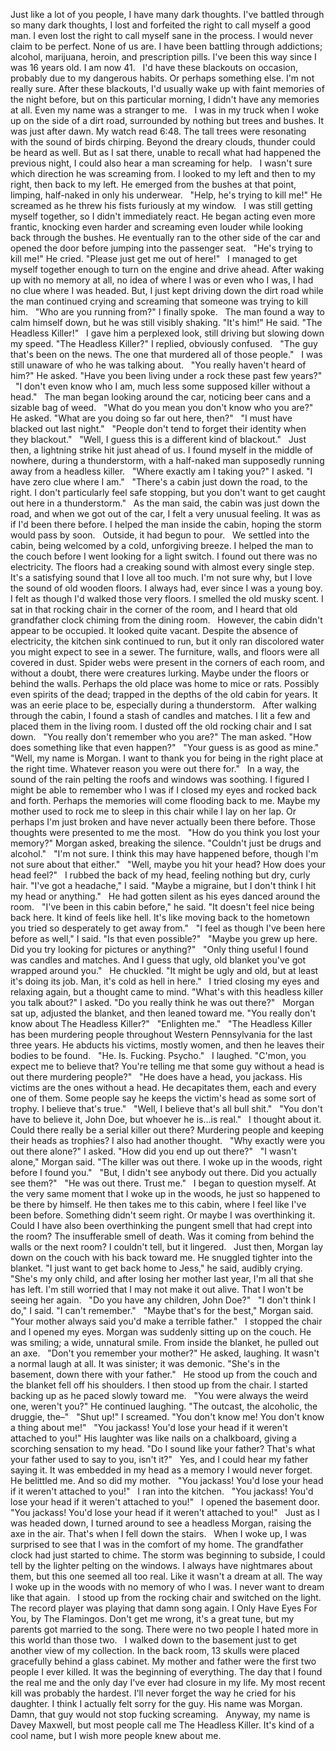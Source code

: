 Just like a lot of you people, I have many dark thoughts. I've battled through so many dark thoughts, I lost and forfeited the right to call myself a good man. I even lost the right to call myself sane in the process. I would never claim to be perfect. None of us are. I have been battling through addictions; alcohol, marijuana, heroin, and prescription pills. I've been this way since I was 16 years old. I am now 41.
 
I'd have these blackouts on occasion, probably due to my dangerous habits. Or perhaps something else. I'm not really sure. After these blackouts, I'd usually wake up with faint memories of the night before, but on this particular morning, I didn't have any memories at all. Even my name was a stranger to me.
 
I was in my truck when I woke up on the side of a dirt road, surrounded by nothing but trees and bushes. It was just after dawn. My watch read 6:48. The tall trees were resonating with the sound of birds chirping.
Beyond the dreary clouds, thunder could be heard as well. But as I sat there, unable to recall what had happened the previous night, I could also hear a man screaming for help.
 
I wasn't sure which direction he was screaming from. I looked to my left and then to my right, then back to my left. He emerged from the bushes at that point, limping, half-naked in only his underwear.
 
"Help, he's trying to kill me!" He screamed as he threw his fists furiously at my window.
 
I was still getting myself together, so I didn't immediately react. He began acting even more frantic, knocking even harder and screaming even louder while looking back through the bushes. He eventually ran to the other side of the car and opened the door before jumping into the passenger seat.
 
"He's trying to kill me!" He cried. "Please just get me out of here!"
 
I managed to get myself together enough to turn on the engine and drive ahead. After waking up with no memory at all, no idea of where I was or even who I was, I had no clue where I was headed. But, I just kept driving down the dirt road while the man continued crying and screaming that someone was trying to kill him.
 
"Who are you running from?" I finally spoke.
 
The man found a way to calm himself down, but he was still visibly shaking. "It's him!" He said. "The Headless Killer!"
 
I gave him a perplexed look, still driving but slowing down my speed. "The Headless Killer?" I replied, obviously confused.
 
"The guy that's been on the news. The one that murdered all of those people."
 
I was still unaware of who he was talking about.
 
"You really haven't heard of him?" He asked. "Have you been living under a rock these past few years?"
 
"I don't even know who I am, much less some supposed killer without a head."
 
The man began looking around the car, noticing beer cans and a sizable bag of weed.
 
"What do you mean you don't know who you are?" He asked. "What are you doing so far out here, then?"
 
"I must have blacked out last night."
 
"People don't tend to forget their identity when they blackout."
 
"Well, I guess this is a different kind of blackout."
 
Just then, a lightning strike hit just ahead of us. I found myself in the middle of nowhere, during a thunderstorm, with a half-naked man supposedly running away from a headless killer.
 
"Where exactly am I taking you?" I asked. "I have zero clue where I am."
 
"There's a cabin just down the road, to the right. I don't particularly feel safe stopping, but you don't want to get caught out here in a thunderstorm."
 
As the man said, the cabin was just down the road, and when we got out of the car, I felt a very unusual feeling. It was as if I'd been there before. I helped the man inside the cabin, hoping the storm would pass by soon.
 
Outside, it had begun to pour.
 
We settled into the cabin, being welcomed by a cold, unforgiving breeze. I helped the man to the couch before I went looking for a light switch. I found out there was no electricity. The floors had a creaking sound with almost every single step. It's a satisfying sound that I love all too much. I'm not sure why, but I love the sound of old wooden floors. I always had, ever since I was a young boy. I felt as though I'd walked those very floors. I smelled the old musky scent. I sat in that rocking chair in the corner of the room, and I heard that old grandfather clock chiming from the dining room.
 
However, the cabin didn't appear to be occupied. It looked quite vacant. Despite the absence of electricity, the kitchen sink continued to run, but it only ran discolored water you might expect to see in a sewer. The furniture, walls, and floors were all covered in dust. Spider webs were present in the corners of each room, and without a doubt, there were creatures lurking. Maybe under the floors or behind the walls. Perhaps the old place was home to mice or rats. Possibly even spirits of the dead; trapped in the depths of the old cabin for years. It was an eerie place to be, especially during a thunderstorm.
 
After walking through the cabin, I found a stash of candles and matches. I lit a few and placed them in the living room. I dusted off the old rocking chair and I sat down. 
 
"You really don't remember who you are?" The man asked. "How does something like that even happen?"
 
"Your guess is as good as mine."
 
"Well, my name is Morgan. I want to thank you for being in the right place at the right time. Whatever reason you were out there for."
 
In a way, the sound of the rain pelting the roofs and windows was soothing. I figured I might be able to remember who I was if I closed my eyes and rocked back and forth. Perhaps the memories will come flooding back to me. Maybe my mother used to rock me to sleep in this chair while I lay on her lap. Or perhaps I'm just broken and have never actually been there before. Those thoughts were presented to me the most.
 
"How do you think you lost your memory?" Morgan asked, breaking the silence. "Couldn't just be drugs and alcohol."
 
"I'm not sure. I think this may have happened before, though I'm not sure about that either."
 
"Well, maybe you hit your head? How does your head feel?"
 
I rubbed the back of my head, feeling nothing but dry, curly hair. "I've got a headache," I said. "Maybe a migraine, but I don't think I hit my head or anything."
 
He had gotten silent as his eyes danced around the room.
 
"I've been in this cabin before," he said. "It doesn't feel nice being back here. It kind of feels like hell. It's like moving back to the hometown you tried so desperately to get away from."
 
"I feel as though I've been here before as well," I said. "Is that even possible?"
 
"Maybe you grew up here. Did you try looking for pictures or anything?"
 
"Only thing useful I found was candles and matches. And I guess that ugly, old blanket you've got wrapped around you."
 
He chuckled. "It might be ugly and old, but at least it's doing its job. Man, it's cold as hell in here."
 
I tried closing my eyes and relaxing again, but a thought came to mind. "What's with this headless killer you talk about?" I asked. "Do you really think he was out there?"
 
Morgan sat up, adjusted the blanket, and then leaned toward me. "You really don't know about The Headless Killer?"
 
"Enlighten me."
 
"The Headless Killer has been murdering people throughout Western Pennsylvania for the last three years. He abducts his victims, mostly women, and then he leaves their bodies to be found.
 
"He. Is. Fucking. Psycho."
 
I laughed. "C'mon, you expect me to believe that? You're telling me that some guy without a head is out there murdering people?"
 
"He does have a head, you jackass. His victims are the ones without a head. He decapitates them, each and every one of them. Some people say he keeps the victim's head as some sort of trophy. I believe that's true."
 
"Well, I believe that's all bull shit."
 
"You don't have to believe it, John Doe, but whoever he is...is real."
 
I thought about it. Could there really be a serial killer out there? Murdering people and keeping their heads as trophies? I also had another thought.
 
"Why exactly were you out there alone?" I asked. "How did you end up out there?"
 
"I wasn't alone," Morgan said. "The killer was out there. I woke up in the woods, right before I found you."
 
"But, I didn't see anybody out there. Did you actually see them?"
 
"He was out there. Trust me."
 
I began to question myself. At the very same moment that I woke up in the woods, he just so happened to be there by himself. He then takes me to this cabin, where I feel like I've been before. Something didn't seem right. Or maybe I was overthinking it. Could I have also been overthinking the pungent smell that had crept into the room? The insufferable smell of death. Was it coming from behind the walls or the next room? I couldn't tell, but it lingered.
 
Just then, Morgan lay down on the couch with his back toward me. He snuggled tighter into the blanket. "I just want to get back home to Jess," he said, audibly crying. "She's my only child, and after losing her mother last year, I'm all that she has left. I'm still worried that I may not make it out alive. That I won't be seeing her again.
 
"Do you have any children, John Doe?"
 
"I don't think I do," I said. "I can't remember."
 
"Maybe that's for the best," Morgan said. "Your mother always said you'd make a terrible father."
 
I stopped the chair and I opened my eyes. Morgan was suddenly sitting up on the couch. He was smiling; a wide, unnatural smile. From inside the blanket, he pulled out an axe.
 
"Don't you remember your mother?" He asked, laughing. It wasn't a normal laugh at all. It was sinister; it was demonic. "She's in the basement, down there with your father."
 
He stood up from the couch and the blanket fell off his shoulders. I then stood up from the chair. I started backing up as he paced slowly toward me.
 
"You were always the weird one, weren't you?" He continued laughing. "The outcast, the alcoholic, the druggie, the–"
 
"Shut up!" I screamed. "You don't know me! You don't know a thing about me!"
 
"You jackass! You'd lose your head if it weren't attached to you!" His laughter was like nails on a chalkboard, giving a scorching sensation to my head. "Do I sound like your father? That's what your father used to say to you, isn't it?"
 
Yes, and I could hear my father saying it. It was embedded in my head as a memory I would never forget. He belittled me. And so did my mother.
 
"You jackass! You'd lose your head if it weren't attached to you!"
 
I ran into the kitchen.
 
"You jackass! You'd lose your head if it weren't attached to you!"
 
I opened the basement door.
 
"You jackass! You'd lose your head if it weren't attached to you!"
 
Just as I was headed down, I turned around to see a headless Morgan, raising the axe in the air. That's when I fell down the stairs.
 
When I woke up, I was surprised to see that I was in the comfort of my home. The grandfather clock had just started to chime. The storm was beginning to subside, I could tell by the lighter pelting on the windows. I always have nightmares about them, but this one seemed all too real. Like it wasn't a dream at all. The way I woke up in the woods with no memory of who I was. I never want to dream like that again.
 
I stood up from the rocking chair and switched on the light. The record player was playing that damn song again. I Only Have Eyes For You, by The Flamingos. Don't get me wrong, it's a great tune, but my parents got married to the song. There were no two people I hated more in this world than those two.
 
I walked down to the basement just to get another view of my collection. In the back room, 13 skulls were placed gracefully behind a glass cabinet. My mother and father were the first two people I ever killed. It was the beginning of everything. The day that I found the real me and the only day I've ever had closure in my life. My most recent kill was probably the hardest. I'll never forget the way he cried for his daughter. I think I actually felt sorry for the guy. His name was Morgan. Damn, that guy would not stop fucking screaming.
 
Anyway, my name is Davey Maxwell, but most people call me The Headless Killer. It's kind of a cool name, but I wish more people knew about me.